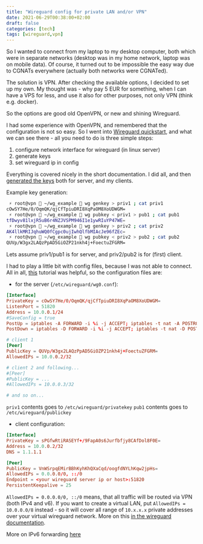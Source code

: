 ```yaml
---
title: "Wireguard config for private LAN and/or VPN"
date: 2021-06-29T00:38:00+02:00
draft: false
categories: [tech]
tags: [wireguard,vpn]
---
```


So I wanted to connect from my laptop to my desktop computer, both which were in separate networks
(desktop was in my home network, laptop was on mobile data).
Of course, it turned out to be impossible the easy way due to CGNATs everywhere (actually both networks were CGNATed).

The solution is VPN. After checking the available options, I decided to set up my own.
My thought was - why pay 5 EUR for something, when I can have a VPS for less, and use it
also for other purposes, not only VPN (think e.g. docker).

So the options are good old OpenVPN, or new and shining Wireguard.

I had some experience with OpenVPN, and remembered that the configuration is not so easy.
So I went into [Wireguard quickstart](https://www.wireguard.com/quickstart/),
and what we can see there - all you need to do is three simple steps:

1. configure network interface for wireguard (in linux server)
2. generate keys
3. set wireguard ip in config

Everything is covered nicely in the short documentation.
I did all, and then [generated the keys](https://www.wireguard.com/quickstart/#key-generation) both for server, and my clients.


Example key generation:
```sh
 ⚡ root@vpn  ~/wg_example  wg genkey > priv1 ; cat priv1
cOwSY7He/0/OqmQK/qjCfTpiuDRI8XqPaOM8XoUDWGM=
 ⚡ root@vpn  ~/wg_example  wg pubkey < priv1 > pub1 ; cat pub1
tfDwyv81lxjR5uB6r4NZJVSPM946I1e1ywRIuYP47WE=
 ⚡ root@vpn  ~/wg_example  wg genkey > priv2 ; cat priv2
AK4llkMRIJqhuWQ0fCgpc0ujIwhQlfbMIAcJe96fZEc=
 ⚡ root@vpn  ~/wg_example  wg pubkey < priv2 > pub2 ; cat pub2
QUVp/W3gx2LAQzPpAD5GiOZP21nkh4j+FoectuZFGRM=
```

Lets assume priv1/pub1 is for server, and priv2/pub2 is for (first) client.

I had to play a little bit with config files, because I was not able to connect.
All in all, [this](https://upcloud.com/community/tutorials/get-started-wireguard-vpn/)
tutorial was helpful, so the configuration files are:

- for the server (`/etc/wireguard/wg0.conf`):
```conf
[Interface]
PrivateKey = cOwSY7He/0/OqmQK/qjCfTpiuDRI8XqPaOM8XoUDWGM=
ListenPort = 51820
Address = 10.0.0.1/24
#SaveConfig = true
PostUp = iptables -A FORWARD -i %i -j ACCEPT; iptables -t nat -A POSTROUTING -o eth0 -j MASQUERADE
PostDown = iptables -D FORWARD -i %i -j ACCEPT; iptables -t nat -D POSTROUTING -o eth0 -j MASQUERADE

# client 1
[Peer]
PublicKey = QUVp/W3gx2LAQzPpAD5GiOZP21nkh4j+FoectuZFGRM=
AllowedIPs = 10.0.0.2/32

# client 2 and following...
#[Peer]
#PublicKey = ...
#AllowedIPs = 10.0.0.3/32

# and so on...
```

`priv1` contents goes to `/etc/wireguard/privatekey`
`pub1` contents goes to `/etc/wireguard/publickey`

- client configuration:

```conf
[Interface]
PrivateKey = sPGfwRtiRASEYf+/9FapA0s6Jurfbfjy8CAfDol8F0E=
Address = 10.0.0.2/32
DNS = 1.1.1.1

[Peer]
PublicKey = VnWSrpqEMirBBhKyhKhQXaCqd/oogfdNYLhKqw2jpHs=
AllowedIPs = 0.0.0.0/0, ::/0
Endpoint = <your wireguard server ip or host>:51820
PersistentKeepalive = 25
```

`AllowedIPs = 0.0.0.0/0, ::/0` means, that all traffic will be routed via VPN (both IPv4 and v6).
If you want to create a virtual LAN, put `AllowedIPs = 10.0.0.0/8` instead - so it will cover
all range of `10.x.x.x` private addresses over your virtual wireguard network.
More on this [in the wireguard documentation](https://www.wireguard.com/#cryptokey-routing).

More on IPv6 forwarding [here](https://docs.pi-hole.net/guides/vpn/wireguard/internal/)
